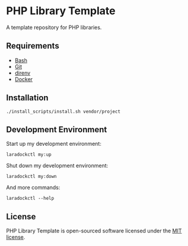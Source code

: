 # PHP Library Template
A template repository for PHP libraries.

## Requirements
* [Bash](https://www.gnu.org/software/bash/)
* [Git](https://git-scm.com/)
* [direnv](https://direnv.net/)
* [Docker](https://www.docker.com/)

## Installation
```console
./install_scripts/install.sh vendor/project
```

## Development Environment
Start up my development environment:
```console
laradockctl my:up
```

Shut down my development environment:
```console
laradockctl my:down
```

And more commands:
```console
laradockctl --help
```

## License
PHP Library Template is open-sourced software licensed under the [MIT license](http://opensource.org/licenses/MIT).
